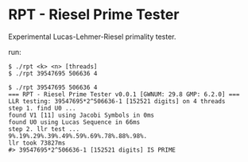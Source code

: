 # RPT - Riesel Prime Tester
Experimental Lucas-Lehmer-Riesel primality tester.

run:
```
$ ./rpt <k> <n> [threads]
$ ./rpt 39547695 506636 4
```

```
$ ./rpt 39547695 506636 4
=== RPT - Riesel Prime Tester v0.0.1 [GWNUM: 29.8 GMP: 6.2.0] ===
LLR testing: 39547695*2^506636-1 [152521 digits] on 4 threads
step 1. find U0 ...
found V1 [11] using Jacobi Symbols in 0ms
found U0 using Lucas Sequence in 66ms
step 2. llr test ...
9%.19%.29%.39%.49%.59%.69%.78%.88%.98%.
llr took 73827ms
#> 39547695*2^506636-1 [152521 digits] IS PRIME
```
